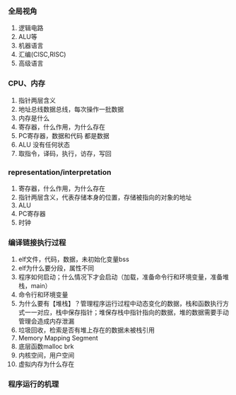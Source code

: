 ### 全局视角

1. 逻辑电路
2. ALU等
3. 机器语言
4. 汇编(CISC,RISC)
5. 高级语言

### CPU、内存

1. 指针两层含义
2. 地址总线数据总线，每次操作一批数据
3. 内存是什么
4. 寄存器，什么作用，为什么存在
5. PC寄存器，数据和代码 都是数据
6. ALU 没有任何状态
7. 取指令，译码，执行，访存，写回

### representation/interpretation

1. 寄存器，什么作用，为什么存在
2. 指针两层含义，代表存储本身的位置，存储被指向的对象的地址
3. ALU
4. PC寄存器
5. 时钟


### 编译链接执行过程

1. elf文件，代码，数据，未初始化变量bss
2. elf为什么要分段，属性不同
3. 程序如何启动；什么情况下才会启动（加载，准备命令行和环境变量，准备堆栈，main）
3. 命令行和环境变量
4. 为什么要有【堆栈】？管理程序运行过程中动态变化的数据，栈和函数执行方式一一对应，栈中保存指针；堆保存栈中指针指向的数据，堆的数据需要手动管理会造成内存泄漏
5. 垃圾回收，检索是否有堆上存在的数据未被栈引用 
6. Memory Mapping Segment
7. 底层函数malloc brk
8. 内核空间，用户空间
9. 虚拟内存为什么存在

### 程序运行的机理